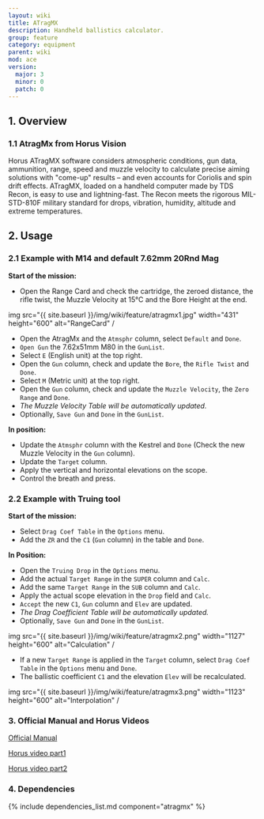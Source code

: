 ```yaml
---
layout: wiki
title: ATragMX
description: Handheld ballistics calculator.
group: feature
category: equipment
parent: wiki
mod: ace
version:
  major: 3
  minor: 0
  patch: 0
---
```


## 1. Overview

### 1.1 AtragMx from Horus Vision

Horus ATragMX software considers atmospheric conditions, gun data, ammunition, range, speed and muzzle velocity to calculate precise aiming solutions with "come-up" results – and even accounts for Coriolis and spin drift effects. ATragMX, loaded on a handheld computer made by TDS Recon, is easy to use and lightning-fast. The Recon meets the rigorous MIL-STD-810F military standard for drops, vibration, humidity, altitude and extreme temperatures.

## 2. Usage

### 2.1 Example with M14 and default 7.62mm 20Rnd Mag

**Start of the mission:**
 - Open the Range Card and check the cartridge, the zeroed distance, the rifle twist, 
the Muzzle Velocity at 15°C and the Bore Height at the end.

 img src="{{ site.baseurl }}/img/wiki/feature/atragmx1.jpg" width="431" height="600" alt="RangeCard" /

 - Open the AtragMx and the `Atmsphr` column, select `Default` and `Done`.
 - `Open Gun` the 7.62x51mm M80 in the `GunList`.
 - Select `E` (English unit) at the top right.
 - Open the `Gun` column, check and update the `Bore`, the `Rifle Twist` and `Done`.
 - Select `M` (Metric unit) at the top right.
 - Open the `Gun` column, check and update the `Muzzle Velocity`, the `Zero Range` and `Done`. 
 - *The Muzzle Velocity Table will be automatically updated.*
 - Optionally, `Save Gun` and `Done` in the `GunList`.
 
**In position:**
 - Update the `Atmsphr` column with the Kestrel and `Done` (Check the new Muzzle Velocity in the `Gun` column).
 - Update the `Target` column.
 - Apply the vertical and horizontal elevations on the scope.
 - Control the breath and press.
 
### 2.2 Example with Truing tool
 
**Start of the mission:**
 - Select `Drag Coef Table` in the `Options` menu.
 - Add the `ZR` and the `C1` (`Gun` column) in the table and `Done`.
  
**In Position:**
 - Open the `Truing Drop` in the `Options` menu.
 - Add the actual `Target Range` in the `SUPER` column and `Calc`.
 - Add the same `Target Range` in the `SUB` column  and `Calc`.
 - Apply the actual scope elevation in the `Drop` field and `Calc`.
 - `Accept` the new `C1`, `Gun` column and `Elev` are updated.
 - *The Drag Coefficient Table will be automatically updated.*
 - Optionally, `Save Gun` and `Done` in the `GunList`.
 
 img src="{{ site.baseurl }}/img/wiki/feature/atragmx2.png" width="1127" height="600" alt="Calculation" /
 
 - If a new `Target Range` is applied in the `Target` column, select `Drag Coef Table` in the `Options` menu and `Done`.
 - The ballistic coefficient `C1` and the elevation `Elev` will be recalculated.
 
img src="{{ site.baseurl }}/img/wiki/feature/atragmx3.png" width="1123" height="600" alt="Interpolation" /
 
 ### 3. Official Manual and Horus Videos

[Official Manual](https://github.com/acemod/ACE3/blob/master/extras/manual_Horus_ATrag-v385.pdf)

[Horus video part1](https://www.youtube.com/watch?v=pg6oqT5jVds)

[Horus video part2](https://www.youtube.com/watch?v=7SkRnbwoPmw)
 
 
### 4. Dependencies

{% include dependencies_list.md component="atragmx" %}
